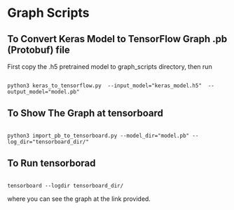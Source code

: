 # Graph Scripts

## To Convert Keras Model to TensorFlow Graph .pb (Protobuf) file
First copy the .h5 pretrained model to graph_scripts directory, then run

```Console

python3 keras_to_tensorflow.py  --input_model="keras_model.h5"  --output_model="model.pb"

```

## To Show The Graph at tensorboard
```Console

python3 import_pb_to_tensorboard.py --model_dir="model.pb" --log_dir="tensorboard_dir/"

```

## To Run tensorborad
```Console

tensorboard --logdir tensorboard_dir/

```
where you can see the graph at the link provided.